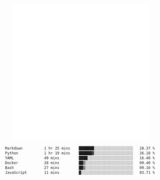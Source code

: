 <div align="center">
    <a href="https://konst.fish">
        <img src="https://raw.githubusercontent.com/konstfish/konstfish/master/fish.svg" alt="Logo" width="450"/>
    </a>
</div>

<!--START_SECTION:waka-->

```text
Markdown          1 hr 25 mins    ███████░░░░░░░░░░░░░░░░░░   28.37 %
Python            1 hr 19 mins    ██████▓░░░░░░░░░░░░░░░░░░   26.18 %
YAML              49 mins         ████░░░░░░░░░░░░░░░░░░░░░   16.40 %
Docker            28 mins         ██▒░░░░░░░░░░░░░░░░░░░░░░   09.40 %
Bash              27 mins         ██▒░░░░░░░░░░░░░░░░░░░░░░   09.16 %
JavaScript        11 mins         █░░░░░░░░░░░░░░░░░░░░░░░░   03.71 %
```

<!--END_SECTION:waka-->
